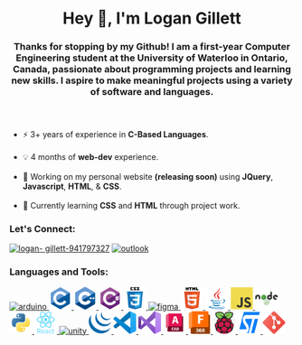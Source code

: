 <header>
  <h1 align="center">Hey 👋, I'm Logan Gillett</h1>
<h3 align="center">Thanks for stopping by my Github! I am a first-year Computer Engineering student at the University of Waterloo in Ontario, Canada, passionate about programming projects and learning new skills. I aspire to make meaningful projects using a variety of software and languages.</h3>
</header>
<main>
  <div class="write-stats">
    <ul>
      <li>⚡ 3+ years of experience in <strong>C-Based Languages</strong>.</li>
      <br>
      <li>💡 4 months of <strong>web-dev</strong> experience.</li>
      <br>
      <li>🔭 Working on my personal website <strong>(releasing soon)</strong> using <strong>JQuery</strong>, <strong>Javascript</strong>, <strong>HTML</strong>, & <strong>CSS</strong>.</li>
      <br>
      <li>🌱 Currently learning <strong>CSS</strong> and <strong>HTML</strong> through project work.</li>
    </ol>
  </div>
  <div class="connect">
    <h3 align="left">Let's Connect:</h3>
      <p align="left"> <a href="https://linkedin.com/in/logan-gillett-941797327" target="blank"><img src="https://raw.githubusercontent.com/rahuldkjain/github-profile-readme-generator/master/src/images/icons/Social/linked-in-alt.svg" alt="logan-            gillett-941797327" height="30" width="40" /></a> 
       <a href="mailto:l2gillet@uwaterloo.ca" target="_blank" rel="noreferrer"> <img src="https://upload.wikimedia.org/wikipedia/commons/d/df/Microsoft_Office_Outlook_%282018%E2%80%93present%29.svg" alt="outlook" width="40" height="33"/> </a></p>
  </div>
  <div class="languages-tools">
      <h3 align="left">Languages and Tools:</h3>
      <p align="left"> 
      <a href="https://www.arduino.cc/" target="_blank" rel="noreferrer"> <img src="https://cdn.worldvectorlogo.com/logos/arduino-1.svg" alt="arduino" width="40" height="40"/> </a> 
      <a href="https://www.cprogramming.com/" target="_blank" rel="noreferrer"> <img src="https://raw.githubusercontent.com/devicons/devicon/master/icons/c/c-original.svg" alt="c" width="40" height="40"/> </a> 
      <a href="https://www.w3schools.com/cpp/" target="_blank" rel="noreferrer"> <img src="https://raw.githubusercontent.com/devicons/devicon/master/icons/cplusplus/cplusplus-original.svg" alt="cplusplus" width="40" height="40"/> </a> 
      <a href="https://www.w3schools.com/cs/" target="_blank" rel="noreferrer"> <img src="https://raw.githubusercontent.com/devicons/devicon/master/icons/csharp/csharp-original.svg" alt="csharp" width="40" height="40"/> </a> 
      <a href="https://www.w3schools.com/css/" target="_blank" rel="noreferrer"> <img src="https://raw.githubusercontent.com/devicons/devicon/master/icons/css3/css3-original-wordmark.svg" alt="css3" width="40" height="40"/> </a> 
      <a href="https://www.figma.com/" target="_blank" rel="noreferrer"> <img src="https://www.vectorlogo.zone/logos/figma/figma-icon.svg" alt="figma" width="40" height="40"/> </a> 
      <a href="https://www.w3.org/html/" target="_blank" rel="noreferrer"> <img src="https://raw.githubusercontent.com/devicons/devicon/master/icons/html5/html5-original-wordmark.svg" alt="html5" width="40" height="40"/> </a> 
      <a href="https://www.java.com" target="_blank" rel="noreferrer"> <img src="https://raw.githubusercontent.com/devicons/devicon/master/icons/java/java-original.svg" alt="java" width="40" height="40"/> </a> 
      <a href="https://developer.mozilla.org/en-US/docs/Web/JavaScript" target="_blank" rel="noreferrer"> <img src="https://raw.githubusercontent.com/devicons/devicon/master/icons/javascript/javascript-original.svg" alt="javascript" width="40"             height="40"/> </a> 
      <a href="https://nodejs.org" target="_blank" rel="noreferrer"> <img src="https://raw.githubusercontent.com/devicons/devicon/master/icons/nodejs/nodejs-original-wordmark.svg" alt="nodejs" width="40" height="40"/> </a> 
      <a href="https://www.python.org" target="_blank" rel="noreferrer"> <img src="https://raw.githubusercontent.com/devicons/devicon/master/icons/python/python-original.svg" alt="python" width="40" height="40"/> </a> 
      <a href="https://reactjs.org/" target="_blank" rel="noreferrer"> <img src="https://raw.githubusercontent.com/devicons/devicon/master/icons/react/react-original-wordmark.svg" alt="react" width="40" height="40"/> </a> 
      <a href="https://unity.com/" target="_blank" rel="noreferrer"> <img src="https://www.vectorlogo.zone/logos/unity3d/unity3d-icon.svg" alt="unity" width="40" height="40"/> </a>
      <a href="https://www.w3schools.com/jquery/default.asp" target="_blank" rel="noreferrer"> <img src="jquery-icon.svg" alt="jQuery" width="40" height="40"/> </a> 
      <a href="https://code.visualstudio.com/" target="_blank" rel="noreferrer"> <img src="vscode.png" alt="Visual Studio Code" width="40" height="40"/> </a>
      <a href="https://visualstudio.microsoft.com/fr/vs/" target="_blank" rel="noreferrer"> <img src="vs2022.png" alt="Visual Studio 2022" width="40" height="40"/> </a>
      <a href="https://web.autocad.com/login" target="_blank" rel="noreferrer"> <img src="autocad.png" alt="AutoCAD" width="40" height="40"/> </a>
      <a href="https://www.autodesk.com/ca-en/products/fusion-360/overview?term=1-YEAR&tab=subscription" target="_blank" rel="noreferrer"> <img src="fusion360.png" alt="Fusion-360" width="40" height="40"/> </a>
      <a href="https://www.raspberrypi.com/documentation/" target="_blank" rel="noreferrer"> <img src="raspberry-pi.png" alt="Raspberry-Pi" width="40" height="40"/> </a>
      <a href="https://stm32world.com/wiki/STM32_Official_Documentation" target="_blank" rel="noreferrer"> <img src="stm32.png" alt="STM32" width="40" height="40"/> </a>
      <a href="https://git-scm.com/doc" target="_blank" rel="noreferrer"> <img src="git.png" alt="Git" width="40" height="40"/> </a> </p>
  </div>
</main>
<footer>
    <!-- statsforgit.com stuff -->
  <div align="center">
    <!-- <img src="https://greptile-stats.vercel.app/api/widget/logagill489/stats"> -->
    <!-- <img src="https://greptile-stats.vercel.app/api/widget/logagill489/contributions"> -->
    <!-- <img src="https://greptile-stats.vercel.app/api/widget/logagill489/quirk"> -->
  </div>
</footer>
